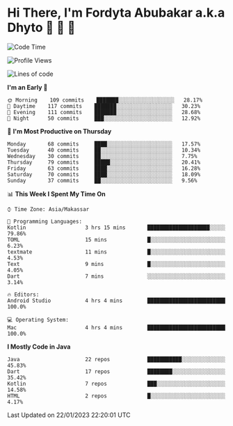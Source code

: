 # Hi There, I'm Fordyta Abubakar a.k.a Dhyto 👋 👋 👋 

<!--
**DhytoDev/dhytodev** is a ✨ _special_ ✨ repository because its `README.md` (this file) appears on your GitHub profile.

Here are some ideas to get you started:

- 🔭 I’m currently working on ...
- 🌱 I’m currently learning ...
- 👯 I’m looking to collaborate on ...
- 🤔 I’m looking for help with ...
- 💬 Ask me about ...
- 📫 How to reach me: ...
- 😄 Pronouns: ...
- ⚡ Fun fact: ...
-->

<!--START_SECTION:waka-->
![Code Time](http://img.shields.io/badge/Code%20Time-1%2C883%20hrs%2053%20mins-blue)

![Profile Views](http://img.shields.io/badge/Profile%20Views-0-blue)

![Lines of code](https://img.shields.io/badge/From%20Hello%20World%20I%27ve%20Written-136%20Thousand%20lines%20of%20code-blue)

**I'm an Early 🐤** 

```text
🌞 Morning    109 commits    ███████░░░░░░░░░░░░░░░░░░   28.17% 
🌆 Daytime    117 commits    ███████░░░░░░░░░░░░░░░░░░   30.23% 
🌃 Evening    111 commits    ███████░░░░░░░░░░░░░░░░░░   28.68% 
🌙 Night      50 commits     ███░░░░░░░░░░░░░░░░░░░░░░   12.92%

```
📅 **I'm Most Productive on Thursday** 

```text
Monday       68 commits     ████░░░░░░░░░░░░░░░░░░░░░   17.57% 
Tuesday      40 commits     ██░░░░░░░░░░░░░░░░░░░░░░░   10.34% 
Wednesday    30 commits     ██░░░░░░░░░░░░░░░░░░░░░░░   7.75% 
Thursday     79 commits     █████░░░░░░░░░░░░░░░░░░░░   20.41% 
Friday       63 commits     ████░░░░░░░░░░░░░░░░░░░░░   16.28% 
Saturday     70 commits     ████░░░░░░░░░░░░░░░░░░░░░   18.09% 
Sunday       37 commits     ██░░░░░░░░░░░░░░░░░░░░░░░   9.56%

```


📊 **This Week I Spent My Time On** 

```text
⌚︎ Time Zone: Asia/Makassar

💬 Programming Languages: 
Kotlin                   3 hrs 15 mins       ████████████████████░░░░░   79.86% 
TOML                     15 mins             █░░░░░░░░░░░░░░░░░░░░░░░░   6.23% 
textmate                 11 mins             █░░░░░░░░░░░░░░░░░░░░░░░░   4.53% 
Text                     9 mins              █░░░░░░░░░░░░░░░░░░░░░░░░   4.05% 
Dart                     7 mins              ░░░░░░░░░░░░░░░░░░░░░░░░░   3.14%

🔥 Editors: 
Android Studio           4 hrs 4 mins        █████████████████████████   100.0%

💻 Operating System: 
Mac                      4 hrs 4 mins        █████████████████████████   100.0%

```

**I Mostly Code in Java** 

```text
Java                     22 repos            ███████████░░░░░░░░░░░░░░   45.83% 
Dart                     17 repos            ████████░░░░░░░░░░░░░░░░░   35.42% 
Kotlin                   7 repos             ███░░░░░░░░░░░░░░░░░░░░░░   14.58% 
HTML                     2 repos             █░░░░░░░░░░░░░░░░░░░░░░░░   4.17%

```



 Last Updated on 22/01/2023 22:20:01 UTC
<!--END_SECTION:waka-->
